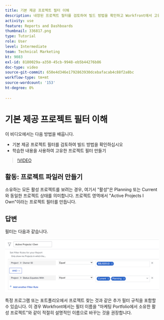 ```yaml
---
title: 기본 제공 프로젝트 필터 이해
description: 내장된 프로젝트 필터를 검토하여 빌드 방법을 확인하고 Workfront에서 고유한 프로젝트 필터를 만드는 방법을 알아봅니다.
activity: use
feature: Reports and Dashboards
thumbnail: 336817.png
type: Tutorial
role: User
level: Intermediate
team: Technical Marketing
kt: 9083
exl-id: 8180029a-a350-45cb-9948-eb5b44276b86
doc-type: video
source-git-commit: 650e4d346e1792863930dcebafacab4c88f2a8bc
workflow-type: tm+mt
source-wordcount: '153'
ht-degree: 0%

---
```


# 기본 제공 프로젝트 필터 이해

이 비디오에서는 다음 방법을 배웁니다.

* 기본 제공 프로젝트 필터를 검토하여 빌드 방법을 확인하십시오
* 학습한 내용을 사용하여 고유한 프로젝트 필터 만들기

>[!VIDEO](https://video.tv.adobe.com/v/336817/?quality=12&learn=on)


## 활동: 프로젝트 파일러 만들기

소유하는 모든 활성 프로젝트를 보려는 경우, 여기서 &quot;활성&quot;은 Planning 또는 Current와 동일한 프로젝트 상태를 의미합니다. 프로젝트 영역에서 &quot;Active Projects I Own&quot;이라는 프로젝트 필터를 만듭니다.

## 답변

필터는 다음과 같습니다.

![프로젝트 필터를 만드는 화면의 이미지입니다](assets/opening-built-in-project-filters-1.png)

특정 프로그램 또는 포트폴리오에서 프로젝트 찾는 것과 같은 추가 필터 규칙을 포함할 수 있습니다. 이 경우 Workfront에서는 필터 이름을 &quot;마케팅 Portfolio에서 소유한 활성 프로젝트&quot;와 같이 적절히 설명적인 이름으로 바꾸는 것을 권장합니다.
